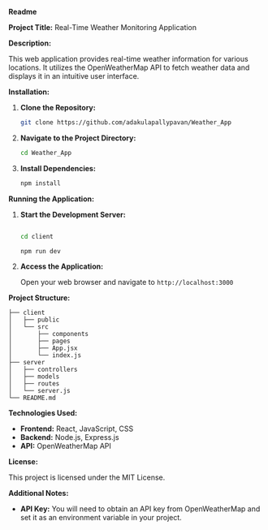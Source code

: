 
**Readme**

**Project Title:** Real-Time Weather Monitoring Application

**Description:**

This web application provides real-time weather information for various locations. It utilizes the OpenWeatherMap API to fetch weather data and displays it in an intuitive user interface.

**Installation:**

1. **Clone the Repository:**

   ```bash
   git clone https://github.com/adakulapallypavan/Weather_App
   ```

2. **Navigate to the Project Directory:**

   ```bash
   cd Weather_App
   ```

3. **Install Dependencies:**

   ```bash
   npm install
   ```

**Running the Application:**

1. **Start the Development Server:**

   ```bash

   cd client
   
   npm run dev
   ```

2. **Access the Application:**

   Open your web browser and navigate to `http://localhost:3000`

**Project Structure:**

```
├── client
│   ├── public
│   └── src
│       ├── components
│       ├── pages
│       ├── App.jsx
│       └── index.js
├── server
│   ├── controllers
│   ├── models
│   ├── routes
│   └── server.js
└── README.md
```

**Technologies Used:**

- **Frontend:** React, JavaScript, CSS
- **Backend:** Node.js, Express.js
- **API:** OpenWeatherMap API

**License:**

This project is licensed under the MIT License.

**Additional Notes:**

- **API Key:** You will need to obtain an API key from OpenWeatherMap and set it as an environment variable in your project.

